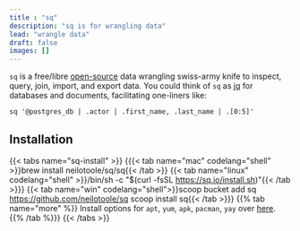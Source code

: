 ```yaml
---
title : "sq"
description: "sq is for wrangling data"
lead: "wrangle data"
draft: false
images: []
---
```

`sq` is a free/libre [open-source](https://github.com/neilotoole/sq) data wrangling swiss-army knife
to inspect, query, join, import, and export data. You could think of `sq`
as [jq](https://stedolan.github.io/jq/) for databases and documents, facilitating one-liners
like:

```shell
sq '@postgres_db | .actor | .first_name, .last_name | .[0:5]'
```

## Installation

{{< tabs name="sq-install" >}}
{{{< tab name="mac" codelang="shell" >}}brew install neilotoole/sq/sq{{< /tab >}}
{{< tab name="linux" codelang="shell" >}}/bin/sh -c "$(curl -fsSL https://sq.io/install.sh)"{{< /tab >}}}
{{< tab name="win" codelang="shell">}}scoop bucket add sq https://github.com/neilotoole/sq
scoop install sq{{< /tab >}}}
{{% tab name="more" %}}
Install options for `apt`, `yum`, `apk`, `pacman`, `yay` over [here](/docs/install).
{{% /tab %}}}
{{< /tabs >}}
